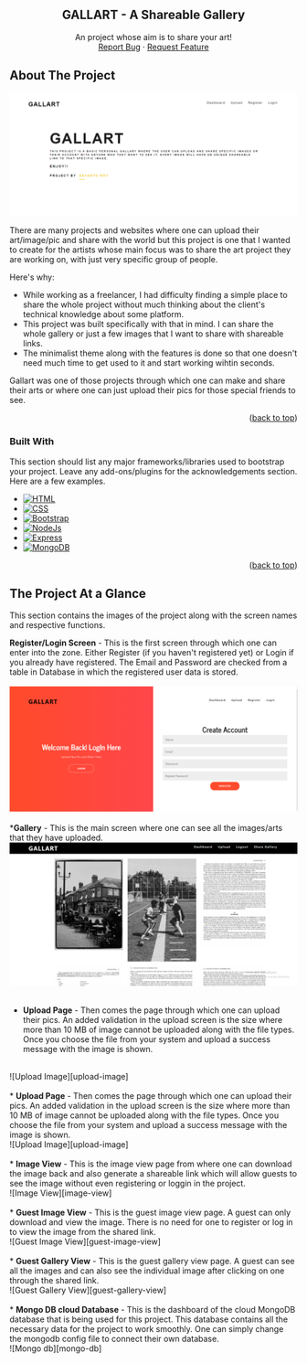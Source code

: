 <div align="center">
  <h2 align="center">GALLART - A Shareable Gallery</h2>

  <p align="center">
    An project whose aim is to share your art!
    <br />
    <a href="https://github.com/othneildrew/Best-README-Template/issues">Report Bug</a>
    ·
    <a href="https://github.com/othneildrew/Best-README-Template/issues">Request Feature</a>
  </p>
</div>

<!-- ABOUT THE PROJECT -->
## About The Project

![Product Name Screen Shot][product-screenshot]

There are many projects and websites where one can upload their art/image/pic and share with the world but this project is one that I wanted to create for the artists whose main focus was to share the art project they are working on, with just very specific group of people.
 
Here's why:
* While working as a freelancer, I had difficulty finding a simple place to share the whole project without much thinking about the client's technical knowledge about some platform.
* This project was built specifically with that in mind. I can share the whole gallery or just a few images that I want to share with shareable links.
* The minimalist theme along with the features is done so that one doesn't need much time to get used to it and start working wihtin seconds.

Gallart was one of those projects through which one can make and share their arts or where one can just upload their pics for those special friends to see.

<p align="right">(<a href="#readme-top">back to top</a>)</p>

### Built With

This section should list any major frameworks/libraries used to bootstrap your project. Leave any add-ons/plugins for the acknowledgements section. Here are a few examples.

* [![HTML][Html]][Html-url]
* [![CSS][Css]][Css-url]
* [![Bootstrap][Bootstrap.com]][Bootstrap-url]
* [![NodeJs][Node.js]][Nodejs-url]
* [![Express][Express.js]][Expressjs-url]
* [![MongoDB][Mongo.db]][Mongodb-url]


<p align="right">(<a href="#readme-top">back to top</a>)</p>


<!-- GETTING STARTED -->
## The Project At a Glance

This section contains the images of the project along with the screen names and respective functions.

<b>Register/Login Screen</b> - This is the first screen through which one can enter into the zone. Either Register (if you haven't registered yet) or Login if you already have registered. The Email and Password are checked from a table in Database in which the registered user data is stored.
</br>
</br>
![Register Login][register-login]
</br>
</br>
*<b>Gallery</b> - This is the main screen where one can see all the images/arts that they have uploaded.
</br>
![Gallery][gallery]
</br>
</br>
* <b>Upload Page</b> - Then comes the page through which one can upload their pics. An added validation in the upload screen is the size where more than 10 MB of image cannot be uploaded along with the file types. Once you choose the file from your system and upload a success message with the image is shown.
</br>
![Upload Image][upload-image]
</br>
</br>
* <b>Upload Page</b> - Then comes the page through which one can upload their pics. An added validation in the upload screen is the size where more than 10 MB of image cannot be uploaded along with the file types. Once you choose the file from your system and upload a success message with the image is shown.
</br>
![Upload Image][upload-image]
</br>
</br>
* <b>Image View</b> - This is the image view page from where one can download the image back and also generate a shareable link which will allow guests to see the image without even registering or loggin in the project.
</br>
![Image View][image-view]
</br>
</br>
* <b>Guest Image View</b> - This is the guest image view page. A guest can only download and view the image. There is no need for one to register or log in to view the image from the shared link.
</br>
![Guest Image View][guest-image-view]
</br>
</br>
* <b>Guest Gallery View</b> - This is the guest gallery view page. A guest can see all the images and can also see the individual image after clicking on one through the shared link.
</br>
![Guest Gallery View][guest-gallery-view]
</br>
</br>
* <b>Mongo DB cloud Database</b> - This is the dashboard of the cloud MongoDB database that is being used for this project. This database contains all the necessary data for the project to work smoothly. One can simply change the mongodb config file to connect their own database.
</br>
![Mongo db][mongo-db]



[product-screenshot]: /src/images/MainPage.PNG
[register-login]: /src/images/RegisterLogin.PNG
[gallery]: /src/images/Dashboard.PNG
[upload-image]: /src/images/File%20Uploading.PNG
[image-view]: /src/images/ViewingAFile.PNG
[guest-image-view]: /src/images/Seeing%20a%20single%20IMage%20View%20Guest.PNG
[guest-gallery-view]:/src/images/WholeGuestGallaryView.PNG
[mongo-db]:/src/images/DBView.PNG
[Bootstrap.com]: https://img.shields.io/badge/Bootstrap-563D7C?style=for-the-badge&logo=bootstrap&logoColor=white
[Bootstrap-url]: https://getbootstrap.com
[Html]:https://img.shields.io/badge/Html-FFA500?style=for-the-badge&logo=html&logoColor=white
[Html-url]:https://developer.mozilla.org/en-US/docs/Web/HTML
[Css]:https://img.shields.io/badge/Css-blue?style=for-the-badge&logo=css&logoColor=white
[Css-url]:https://developer.mozilla.org/en-US/docs/Web/CSS
[Node.js]:https://img.shields.io/badge/node.js-green?style=for-the-badge&logo=node.js&logoColor=white
[Nodejs-url]:https://nodejs.org/en/
[Express.js]:https://img.shields.io/badge/express.js-white?style=for-the-badge&logo=express.js&logoColor=grey
[Expressjs-url]:https://expressjs.com/
[Mongo.db]:https://img.shields.io/badge/mongodb-192841?style=for-the-badge&logo=mongodb&logoColor=white
[Mongodb-url]:https://www.mongodb.com/